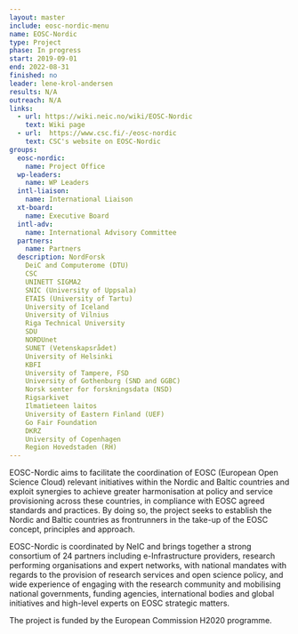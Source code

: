 ```yaml
---
layout: master
include: eosc-nordic-menu
name: EOSC-Nordic
type: Project
phase: In progress
start: 2019-09-01
end: 2022-08-31
finished: no
leader: lene-krol-andersen
results: N/A
outreach: N/A
links:
  - url: https://wiki.neic.no/wiki/EOSC-Nordic
    text: Wiki page
  - url:  https://www.csc.fi/-/eosc-nordic
    text: CSC's website on EOSC-Nordic
groups:
  eosc-nordic:
    name: Project Office
  wp-leaders:
    name: WP Leaders
  intl-liaison:
    name: International Liaison
  xt-board:
    name: Executive Board
  intl-adv:
    name: International Advisory Committee
  partners:
    name: Partners
  description: NordForsk 
    DeiC and Computerome (DTU) 
    CSC 
    UNINETT SIGMA2 
    SNIC (University of Uppsala) 
    ETAIS (University of Tartu) 
    University of Iceland 
    University of Vilnius 
    Riga Technical University 
    SDU 
    NORDUnet 
    SUNET (Vetenskapsrådet) 
    University of Helsinki
    KBFI 
    University of Tampere, FSD
    University of Gothenburg (SND and GGBC) 
    Norsk senter for forskningsdata (NSD) 
    Rigsarkivet 
    Ilmatieteen laitos 
    University of Eastern Finland (UEF) 
    Go Fair Foundation 
    DKRZ 
    University of Copenhagen 
    Region Hovedstaden (RH)
---
```

EOSC-Nordic aims to facilitate the coordination of EOSC (European Open Science Cloud) relevant initiatives within the Nordic and Baltic countries and exploit synergies to achieve greater harmonisation at policy and service provisioning across these countries, in compliance with EOSC agreed standards and practices. By doing so, the project seeks to establish the Nordic and Baltic countries as frontrunners in the take-up of the EOSC concept, principles and approach.

EOSC-Nordic is coordinated by NeIC and brings together a strong consortium of 24 partners including e-Infrastructure providers, research performing organisations and expert networks, with national mandates with regards to the provision of research services and open science policy, and wide experience of engaging with the research community and mobilising national governments, funding agencies, international bodies and global initiatives and high-level experts on EOSC strategic matters.

The project is funded by the European Commission H2020 programme.
